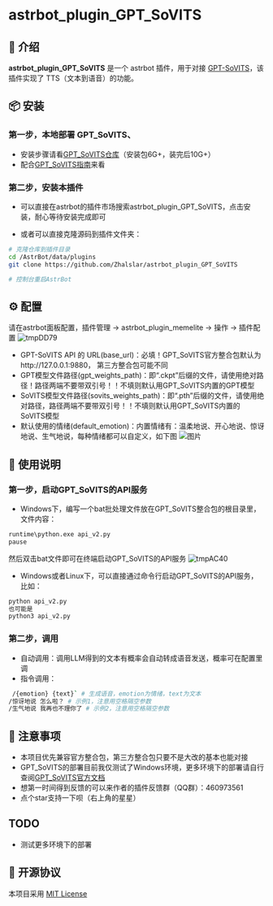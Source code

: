 # astrbot_plugin_GPT_SoVITS

## 🐔 介绍

**astrbot_plugin_GPT_SoVITS** 是一个 astrbot 插件，用于对接 [GPT-SoVITS](https://github.com/RVC-Boss/GPT-SoVITS)，该插件实现了 TTS（文本到语音）的功能。


## 📦 安装

### 第一步，本地部署 GPT_SoVITS、
- 安装步骤请看[GPT_SoVITS仓库](https://github.com/RVC-Boss/GPT-SoVITS)（安装包6G+，装完后10G+）
- 配合[GPT_SoVITS指南](https://www.yuque.com/baicaigongchang1145haoyuangong/ib3g1e)来看


### 第二步，安装本插件
- 可以直接在astrbot的插件市场搜索astrbot_plugin_GPT_SoVITS，点击安装，耐心等待安装完成即可  

- 或者可以直接克隆源码到插件文件夹：
```bash
# 克隆仓库到插件目录
cd /AstrBot/data/plugins
git clone https://github.com/Zhalslar/astrbot_plugin_GPT_SoVITS 

# 控制台重启AstrBot
```




## ⚙️ 配置
 
请在astrbot面板配置，插件管理 -> astrbot_plugin_memelite -> 操作 -> 插件配置
![tmpDD79](https://github.com/user-attachments/assets/4155ee85-c308-4775-89a8-615fd3d0c5d0)
- GPT-SoVITS API 的 URL(base_url)：必填！GPT_SoVITS官方整合包默认为http://127.0.0.1:9880， 第三方整合包可能不同
- GPT模型文件路径(gpt_weights_path)：即“.ckpt”后缀的文件，请使用绝对路径！路径两端不要带双引号！！不填则默认用GPT_SoVITS内置的GPT模型
- SoVITS模型文件路径(sovits_weights_path)：即“.pth”后缀的文件，请使用绝对路径，路径两端不要带双引号！！不填则默认用GPT_SoVITS内置的SoVITS模型
- 默认使用的情绪(default_emotion)：内置情绪有：温柔地说、开心地说、惊讶地说、生气地说，每种情绪都可以自定义，如下图
![图片](https://github.com/user-attachments/assets/475aecd6-1b20-47da-9f3a-6b18fda35f3d)


## 🐔 使用说明
### 第一步，启动GPT_SoVITS的API服务  
- Windows下，编写一个bat批处理文件放在GPT_SoVITS整合包的根目录里，文件内容：
```bash
runtime\python.exe api_v2.py
pause
```
然后双击bat文件即可在终端启动GPT_SoVITS的API服务
![tmpAC40](https://github.com/user-attachments/assets/d07f59a0-7a97-478b-99b0-2ef3d207be3f)

- Windows或者Linux下，可以直接通过命令行启动GPT_SoVITS的API服务，比如：
```bash
python api_v2.py
也可能是
python3 api_v2.py

```

### 第二步，调用
- 自动调用：调用LLM得到的文本有概率会自动转成语音发送，概率可在配置里调
- 指令调用：
```bash
 /{emotion} {text}` # 生成语音，emotion为情绪，text为文本
/惊讶地说 怎么啦？ # 示例1，注意用空格隔空参数
/生气地说 我再也不理你了 # 示例2，注意用空格隔空参数
```
## 📌 注意事项
- 本项目优先兼容官方整合包，第三方整合包只要不是大改的基本也能对接
- GPT_SoVITS的部署目前我仅测试了Windows环境，更多环境下的部署请自行查阅[GPT_SoVITS官方文档](https://github.com/RVC-Boss/GPT-SoVITS/blob/main/docs/cn/README.md)
- 想第一时间得到反馈的可以来作者的插件反馈群（QQ群）：460973561
- 点个star支持一下呗（右上角的星星）

## TODO
- 测试更多环境下的部署

## 📜 开源协议
本项目采用 [MIT License](LICENSE)



